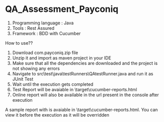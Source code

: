 # QA_Assessment_Payconiq

1. Programming language : Java
2. Tools : Rest Assured
3. Framework : BDD with Cucumber

How to use??
1. Download com.payconiq.zip file
2. Unzip it and import as maven project in your IDE
3. Make sure that all the dependencies are downloaded and the project is not showing any errors
4. Navigate to src\test\java\testRunners\QAtestRunner.java and run it as JUnit Test
5. Wait until the execution gets completed
6. Test Report will be avaiable in \target\cucumber-reports.html
7. Online report will also be available in the url present in the console after execution


A sample report with is avaiable in \target\cucumber-reports.html. You can view it before the execution as it will be overridden
